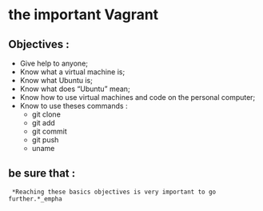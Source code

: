 # the important Vagrant 
##  Objectives :
*  Give help to anyone;
*  Know what a virtual machine is;
*  Know what Ubuntu is;
*  Know what does “Ubuntu” mean;
*  Know how to use virtual machines and code on the personal computer;
*  Know to use theses commands :
    - git clone
     - git add
     - git commit
     - git push
     - uname 

## be sure that :
     *Reaching these basics objectives is very important to go further.*_empha
